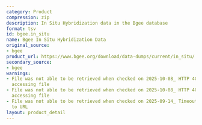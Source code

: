 ```yaml
---
category: Product
compression: zip
description: In Situ Hybridization data in the Bgee database
format: tsv
id: bgee.in_situ
name: Bgee In Situ Hybridization Data
original_source:
- bgee
product_url: https://www.bgee.org/download/data-dumps/current/in_situ/
secondary_source:
- bgee
warnings:
- File was not able to be retrieved when checked on 2025-10-08_ HTTP 404 error when
  accessing file
- File was not able to be retrieved when checked on 2025-10-08_ HTTP 404 error when
  accessing file
- File was not able to be retrieved when checked on 2025-09-14_ Timeout connecting
  to URL
layout: product_detail
---
```

